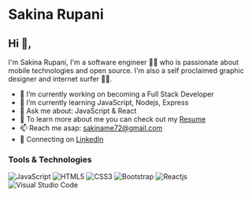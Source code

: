 # Sakina Rupani  

## Hi 👋, 
I'm Sakina Rupani, I'm a software engineer 👨‍💻 who is passionate about mobile technologies and open source. I'm also a self proclaimed graphic designer and internet surfer 
🏄‍♂️. 

- 🔭 I’m currently working on becoming a Full Stack Developer
- 🌱 I’m currently learning JavaScript, Nodejs, Express
- 💬 Ask me about: JavaScript & React
- 📑 To learn more about me you can check out my <a href="https://drive.google.com/file/d/14QGHtJPto-2HMutPBxkZ6sxAi9FOJmMp/view?usp=sharing">Resume</a>
- 📫 Reach me asap: sakiname72@gmail.com
- 💼 Connecting on <a href="www.linkedin.com/in/sakinaarupanii">LinkedIn</a>


### Tools & Technologies

![JavaScript](https://img.shields.io/badge/-JavaScript-black?style=flat-square&logo=javascript)
![HTML5](https://img.shields.io/badge/-HTML5-E34F26?style=flat-square&logo=html5&logoColor=white)
![CSS3](https://img.shields.io/badge/-CSS3-1572B6?style=flat-square&logo=css3)
![Bootstrap](https://img.shields.io/badge/-Bootstrap-563D7C?style=flat-square&logo=bootstrap)
![Reactjs](https://img.shields.io/badge/-Reactjs-339933?style=flat-square&logo=React.js&logoColor=white)
![Visual Studio Code](https://img.shields.io/badge/-VSCode-007ACC?style=flat-square&logo=visual-studio-code&logoColor=white)
